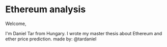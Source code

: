 # Ethereum analysis

Welcome,

I'm Daniel Tar from Hungary. I wrote my master thesis about Ethereum and ether price prediction. 
made by: @tardaniel
